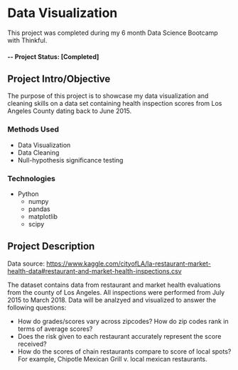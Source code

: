 # Data Visualization
This project was completed during my 6 month Data Science Bootcamp with Thinkful.  

#### -- Project Status: [Completed]

## Project Intro/Objective
The purpose of this project is to showcase my data visualization and cleaning skills on a data set containing health inspection scores from Los Angeles County dating back to June 2015.  

### Methods Used
* Data Visualization
* Data Cleaning
* Null-hypothesis significance testing


### Technologies
* Python
  * numpy
  * pandas
  * matplotlib
  * scipy

## Project Description

Data source: https://www.kaggle.com/cityofLA/la-restaurant-market-health-data#restaurant-and-market-health-inspections.csv

The dataset contains data from restaurant and market health evaluations from the county of Los Angeles. All inspections were performed from July 2015 to March 2018. Data will be analzyed and visualized to answer the following questions:
   * How do grades/scores vary across zipcodes? How do zip codes rank in terms of average scores?
   * Does the risk given to each restaurant accurately represent the score received?
   * How do the scores of chain restaurants compare to score of local spots? For example, Chipotle Mexican Grill v. local      mexican restaurants.
